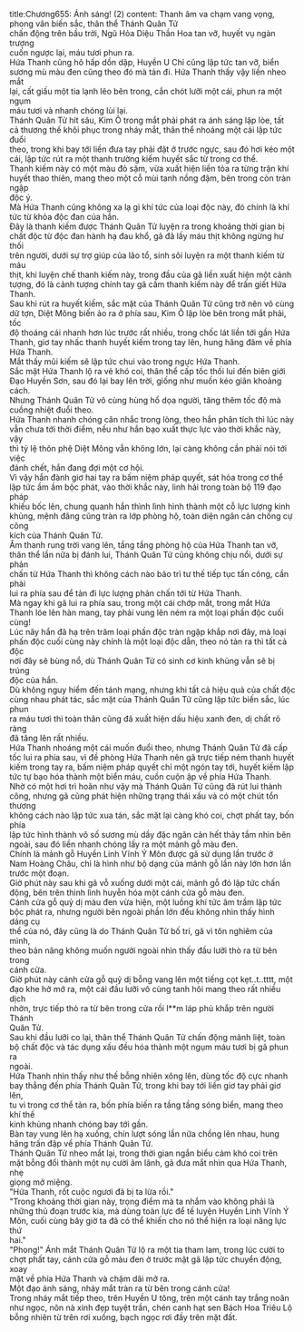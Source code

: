 title:Chương655: Ánh sáng! (2)
content:
Thanh âm va chạm vang vọng, phong vân biến sắc, thân thể Thánh Quân Tử<br>chấn động trên bầu trời, Ngũ Hỏa Diệu Thần Hoa tan vỡ, huyết vụ ngàn trượng<br>cuốn ngược lại, máu tươi phun ra.<br>Hứa Thanh cũng hô hấp dồn dập, Huyền U Chỉ cũng lập tức tan vỡ, biển<br>sương mù màu đen cũng theo đó mà tản đi. Hứa Thanh thấy vậy liền nheo mắt<br>lại, cất giấu một tia lạnh lẽo bên trong, cắn chót lưỡi một cái, phun ra một ngụm<br>máu tươi và nhanh chóng lùi lại.<br>Thánh Quân Tử hít sâu, Kim Ô trong mắt phải phát ra ánh sáng lập lòe, tất<br>cả thương thế khôi phục trong nháy mắt, thân thể nhoáng một cái lập tức đuổi<br>theo, trong khi bay tới liền đưa tay phải đặt ở trước ngực, sau đó hơi kéo một<br>cái, lập tức rút ra một thanh trường kiếm huyết sắc từ trong cơ thể.<br>Thanh kiếm này có một màu đỏ sậm, vừa xuất hiện liền tỏa ra từng trận khí<br>huyết thao thiên, mang theo một cỗ mùi tanh nồng đậm, bên trong còn tràn ngập<br>độc ý.<br>Mà Hứa Thanh cũng không xa lạ gì khí tức của loại độc này, đó chính là khí<br>tức từ khỏa độc đan của hắn.<br>Đây là thanh kiếm được Thánh Quân Tử luyện ra trong khoảng thời gian bị<br>chất độc từ độc đan hành hạ đau khổ, gã đã lấy máu thịt không ngừng hư thối<br>trên người, dưới sự trợ giúp của lão tổ, sinh sôi luyện ra một thanh kiếm từ máu<br>thịt, khi luyện chế thanh kiếm này, trong đầu của gã liền xuất hiện một cảnh<br>tượng, đó là cảnh tượng chính tay gã cầm thanh kiếm này để trấn giết Hứa<br>Thanh.<br>Sau khi rút ra huyết kiếm, sắc mặt của Thánh Quân Tử cũng trở nên vô cùng<br>dữ tợn, Diệt Mông biến ảo ra ở phía sau, Kim Ô lập lòe bên trong mắt phải, tốc<br>độ thoáng cái nhanh hơn lúc trước rất nhiều, trong chốc lát liền tới gần Hứa<br>Thanh, giơ tay nhấc thanh huyết kiếm trong tay lên, hung hăng đâm về phía<br>Hứa Thanh.<br>Mắt thấy mũi kiếm sẽ lập tức chui vào trong ngực Hứa Thanh.<br>Sắc mặt Hứa Thanh lộ ra vẻ khó coi, thân thể cấp tốc thối lui đến biên giới<br>Đạo Huyền Sơn, sau đó lại bay lên trời, giống như muốn kéo giãn khoảng cách.<br>Nhưng Thánh Quân Tử vô cùng hùng hổ dọa người, tăng thêm tốc độ mà<br>cuồng nhiệt đuổi theo.<br>Hứa Thanh nhanh chóng cân nhắc trong lòng, theo hắn phân tích thì lúc này<br>vẫn chưa tới thời điểm, nếu như hắn bạo xuất thực lực vào thời khắc này, vậy<br>thì tỷ lệ thôn phệ Diệt Mông vẫn không lớn, lại càng không cần phải nói tới việc<br>đánh chết, hắn đang đợi một cơ hội.<br>Vì vậy hắn đành giơ hai tay ra bấm niệm pháp quyết, sát hỏa trong cơ thể<br>lập tức ầm ầm bộc phát, vào thời khắc này, linh hải trong toàn bộ 119 đạo pháp<br>khiếu bốc lên, chung quanh hắn thình lình hình thành một cỗ lực lượng kinh<br>khủng, mệnh đăng cũng tràn ra lớp phòng hộ, toàn diện ngăn cản chống cự công<br>kích của Thánh Quân Tử.<br>Âm thanh rung trời vang lên, tầng tầng phòng hộ của Hứa Thanh tan vỡ,<br>thân thể lần nữa bị đánh lui, Thánh Quân Tử cũng không chịu nổi, dưới sự phản<br>chấn từ Hứa Thanh thì không cách nào bảo trì tư thế tiếp tục tấn công, cần phải<br>lui ra phía sau để tản đi lực lượng phản chấn tới từ Hứa Thanh.<br>Mà ngay khi gã lui ra phía sau, trong một cái chớp mắt, trong mắt Hứa<br>Thanh lóe lên hàn mang, tay phải vung lên ném ra một loại phấn độc cuối cùng!<br>Lúc nãy hắn đã hạ trên trăm loại phấn độc tràn ngập khắp nơi đây, mà loại<br>phấn độc cuối cùng này chính là một loại độc dẫn, theo nó tản ra thì tất cả độc<br>nơi đây sẽ bùng nổ, dù Thánh Quân Tử có sinh cơ kinh khủng vẫn sẽ bị trúng<br>độc của hắn.<br>Dù không nguy hiểm đến tánh mạng, nhưng khi tất cả hiệu quả của chất độc<br>cùng nhau phát tác, sắc mặt của Thánh Quân Tử cũng lập tức biến sắc, lúc phun<br>ra máu tươi thì toàn thân cũng đã xuất hiện dấu hiệu xanh đen, dị chất rõ ràng<br>đã tăng lên rất nhiều.<br>Hứa Thanh nhoáng một cái muốn đuổi theo, nhưng Thánh Quân Tử đã cấp<br>tốc lui ra phía sau, vì đề phòng Hứa Thanh nên gã trực tiếp ném thanh huyết<br>kiếm trong tay ra, bấm niệm pháp quyết chỉ một ngón tay tới, huyết kiếm lập<br>tức tự bạo hóa thành một biển máu, cuồn cuộn ập về phía Hứa Thanh.<br>Nhờ có một hơi trì hoãn như vậy mà Thánh Quân Tử cũng đã rút lui thành<br>công, nhưng gã cũng phát hiện những trạng thái xấu và có một chút tổn thương<br>không cách nào lập tức xua tán, sắc mặt lại càng khó coi, chợt phất tay, bốn phía<br>lập tức hình thành vô số sương mù dầy đặc ngăn cản hết thảy tầm nhìn bên<br>ngoài, sau đó liền nhanh chóng lấy ra một mảnh gỗ màu đen.<br>Chính là mảnh gỗ Huyền Linh Vĩnh Ý Môn được gã sử dụng lần trước ở<br>Nam Hoàng Châu, chỉ là hình như bộ dạng của mảnh gỗ lần này lớn hơn lần<br>trước một đoạn.<br>Giờ phút này sau khi gã vỗ xuống dưới một cái, mảnh gỗ đó lập tức chấn<br>động, bên trên thình lình huyễn hóa một cánh cửa gỗ màu đen.<br>Cánh cửa gỗ quỷ dị màu đen vừa hiện, một luồng khí tức âm trầm lập tức<br>bộc phát ra, nhưng người bên ngoài phần lớn đều không nhìn thấy hình dáng cụ<br>thể của nó, đây cũng là do Thánh Quân Tử bố trí, gã vì tôn nghiêm của mình,<br>theo bản năng không muốn người ngoài nhìn thấy đầu lưỡi thò ra từ bên trong<br>cánh cửa.<br>Giờ phút này cánh cửa gỗ quỷ dị bỗng vang lên một tiếng cọt kẹt..t..tttt, một<br>đạo khe hở mở ra, một cái đầu lưỡi vô cùng tanh hôi mang theo rất nhiều dịch<br>nhờn, trực tiếp thò ra từ bên trong cửa rồi l**m láp phủ khắp trên người Thánh<br>Quân Tử.<br>Sau khi đầu lưỡi co lại, thân thể Thánh Quân Tử chấn động mãnh liệt, toàn<br>bộ chất độc và tác dụng xấu đều hóa thành một ngụm máu tươi bị gã phun ra<br>ngoài.<br>Hứa Thanh nhìn thấy như thế bỗng nhiên xông lên, dùng tốc độ cực nhanh<br>bay thẳng đến phía Thánh Quân Tử, trong khi bay tới liền giơ tay phải giơ lên,<br>tu vi trong cơ thể tản ra, bốn phía biến ra tầng tầng sóng biển, mang theo khí thế<br>kinh khủng nhanh chóng bay tới gần.<br>Bàn tay vung lên hạ xuống, chín lượt sóng lần nữa chồng lên nhau, hung<br>hăng trấn đập về phía Thánh Quân Tử.<br>Thánh Quân Tử nheo mắt lại, trong thời gian ngắn biểu cảm khó coi trên<br>mặt bỗng đổi thành một nụ cười âm lãnh, gã đưa mắt nhìn qua Hứa Thanh, nhẹ<br>giọng mở miệng.<br>"Hứa Thanh, rốt cuộc ngươi đã bị ta lừa rồi."<br>"Trong khoảng thời gian này, trọng điểm mà ta nhắm vào không phải là<br>những thủ đoạn trước kia, mà dùng toàn lực để tế luyện Huyền Linh Vĩnh Ý<br>Môn, cuối cùng bây giờ ta đã có thể khiến cho nó thể hiện ra loại năng lực thứ<br>hai."<br>"Phong!" Ánh mắt Thánh Quân Tử lộ ra một tia tham lam, trong lúc cười to<br>chợt phất tay, cánh cửa gỗ màu đen ở trước mặt gã lập tức chuyển động, xoay<br>mặt về phía Hứa Thanh và chậm dãi mở ra.<br>Một đạo ánh sáng, nháy mắt tràn ra từ bên trong cánh cửa!<br>Trong nháy mắt tiếp theo, trên Huyền U tông, trên một cánh tay trắng noãn<br>như ngọc, nõn nà xinh đẹp tuyệt trần, chén canh hạt sen Bách Hoa Triêu Lộ<br>bỗng nhiên từ trên rơi xuống, bạch ngọc rơi đầy trên mặt đất.